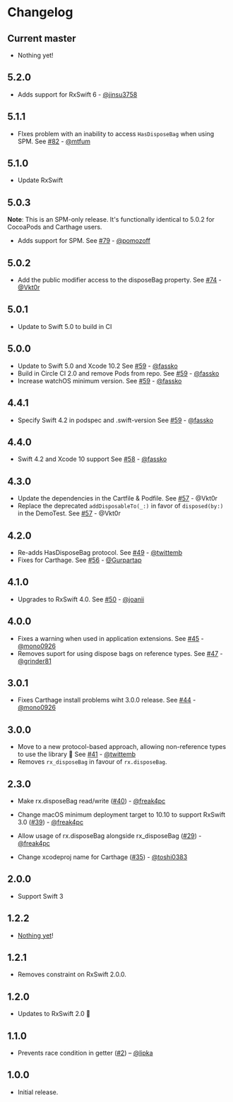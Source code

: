 Changelog
=========

Current master
--------------

- Nothing yet!

5.2.0
-----

- Adds support for RxSwift 6 - [@jinsu3758](https://github.com/jinsu3758)

5.1.1
-----

- FIxes problem with an inability to access `HasDisposeBag` when using SPM. See [#82](https://github.com/RxSwiftCommunity/NSObject-Rx/pull/82) - [@mtfum](https://github.com/mtfum)

5.1.0
-----

- Update RxSwift

5.0.3
-----

**Note**: This is an SPM-only release. It's functionally identical to 5.0.2 for CocoaPods and Carthage users.

- Adds support for SPM. See [#79](https://github.com/RxSwiftCommunity/NSObject-Rx/pull/79) - [@pomozoff](https://github.com/pomozoff)

5.0.2
-----
- Add the public modifier access to the disposeBag property. See [#74](https://github.com/RxSwiftCommunity/NSObject-Rx/pull/74) - [@Vkt0r](https://github.com/Vkt0r)

5.0.1
-----
- Update to Swift 5.0 to build in CI

5.0.0
-----
- Update to Swift 5.0 and Xcode 10.2 See [#59](https://github.com/RxSwiftCommunity/NSObject-Rx/pull/67) - [@fassko](https://github.com/fassko)
- Build in Circle CI 2.0 and remove Pods from repo. See [#59](https://github.com/RxSwiftCommunity/NSObject-Rx/pull/68) - [@fassko](https://github.com/fassko)
- Increase watchOS minimum version. See [#59](https://github.com/RxSwiftCommunity/NSObject-Rx/pull/68) - [@fassko](https://github.com/fassko)

4.4.1
-----
- Specify Swift 4.2 in podspec and .swift-version See [#59](https://github.com/RxSwiftCommunity/NSObject-Rx/pull/59) - [@fassko](https://github.com/fassko)

4.4.0
-----
- Swift 4.2 and Xcode 10 support See [#58](https://github.com/RxSwiftCommunity/NSObject-Rx/pull/58) - [@fassko](https://github.com/fassko)

4.3.0
-----

- Update the dependencies in the Cartfile & Podfile. See [#57](https://github.com/RxSwiftCommunity/NSObject-Rx/pull/57) - @Vkt0r
- Replace the deprecated `addDisposableTo(_:)` in favor of `disposed(by:)` in the DemoTest. See [#57](https://github.com/RxSwiftCommunity/NSObject-Rx/pull/57) - @Vkt0r

4.2.0
-----

- Re-adds HasDisposeBag protocol. See [#49](https://github.com/RxSwiftCommunity/NSObject-Rx/pull/49) - [@twittemb](https://github.com/twittemb)
- Fixes for Carthage. See [#56](https://github.com/RxSwiftCommunity/NSObject-Rx/pull/56) - [@Gurpartap](https://github.com/Gurpartap)

4.1.0
-----

- Upgrades to RxSwift 4.0. See [#50](https://github.com/RxSwiftCommunity/NSObject-Rx/pull/50) - [@joanii](https://github.com/joanii)

4.0.0
-----

- Fixes a warning when used in application extensions. See [#45](https://github.com/RxSwiftCommunity/NSObject-Rx/pull/45) - [@mono0926](https://github.com/mono0926)
- Removes suport for using dispose bags on reference types. See [#47](https://github.com/RxSwiftCommunity/NSObject-Rx/issues/47) - [@grinder81](https://github.com/grinder81)

3.0.1
-----

- Fixes Carthage install problems wiht 3.0.0 release. See [#44](https://github.com/RxSwiftCommunity/NSObject-Rx/pull/44) - [@mono0926](https://github.com/mono0926)

3.0.0
-----

- Move to a new protocol-based approach, allowing non-reference types to use the library 🎉 See [#41](https://github.com/RxSwiftCommunity/NSObject-Rx/pull/41) - [@twittemb](https://github.com/twittemb)
- Removes `rx_disposeBag` in favour of `rx.disposeBag`.

2.3.0
-----
- Make rx.disposeBag read/write ([#40](https://github.com/RxSwiftCommunity/NSObject-Rx/pull/40)) - [@freak4pc](https://github.com/freak4pc)

- Change macOS minimum deployment target to 10.10 to support RxSwift 3.0 ([#39](https://github.com/RxSwiftCommunity/NSObject-Rx/pull/29)) - [@freak4pc](https://github.com/freak4pc)

- Allow usage of rx.disposeBag alongside rx_disposeBag ([#29](https://github.com/RxSwiftCommunity/NSObject-Rx/pull/29)) - [@freak4pc](https://github.com/freak4pc)

- Change xcodeproj name for Carthage ([#35](https://github.com/RxSwiftCommunity/NSObject-Rx/pull/35)) - [@toshi0383](https://github.com/toshi0383)

2.0.0
-----

- Support Swift 3

1.2.2
-----

- [Nothing yet](https://github.com/RxSwiftCommunity/NSObject-Rx/compare)!

1.2.1
-----

- Removes constraint on RxSwift 2.0.0.

1.2.0
-----

- Updates to RxSwift 2.0 🎉

1.1.0
-----

- Prevents race condition in getter ([#2](https://github.com/RxSwiftCommunity/NSObject-Rx/pull/2)) – [@lipka](https://github.com/lipka)

1.0.0
-----

- Initial release.
